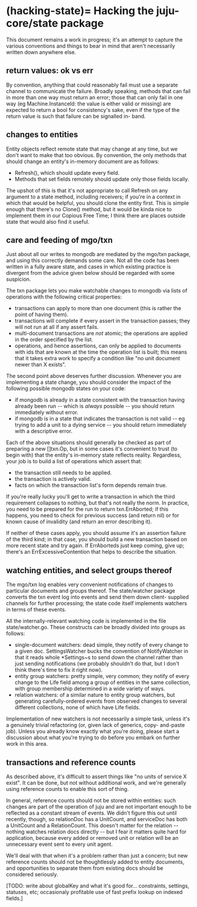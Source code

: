 (hacking-state)=
Hacking the juju-core/state package
===================================

This document remains a work in progress; it's an attempt to capture
the various conventions and things to bear in mind that aren't
necessarily written down anywhere else.

return values: ok vs err
------------------------

By convention, anything that could reasonably fail must use a separate
channel to communicate the failure. Broadly speaking, methods that can
fail in more than one way must return an error; those that can only
fail in one way (eg Machine.InstanceId: the value is either valid or
missing) are expected to return a bool for consistency's sake, even if
the type of the return value is such that failure can be signalled in-
band.

changes to entities
-------------------

Entity objects reflect remote state that may change at any time, but we
don't want to make that too obvious. By convention, the only methods
that should change an entity's in-memory document are as follows:

  * Refresh(), which should update every field.
  * Methods that set fields remotely should update only those fields
    locally.

The upshot of this is that it's not appropriate to call Refresh on any
argument to a state method, including receivers; if you're in a context
in which that would be helpful, you should clone the entity first. This
is simple enough that there's no Clone() method, but it would be kinda
nice to implement them in our Copious Free Time; I think there are
places outside state that would also find it useful.

care and feeding of mgo/txn
---------------------------

Just about all our writes to mongodb are mediated by the mgo/txn
package, and using this correctly demands some care. Not all the code
has been written in a fully aware state, and cases in which existing
practice is divergent from the advice given below should be regarded
with some suspicion.

The txn package lets you make watchable changes to mongodb via lists of
operations with the following critical properties:

  * transactions can apply to more than one document (this is rather
    the point of having them).
  * transactions will complete if every assert in the transaction
    passes; they will not run at all if any assert fails.
  * multi-document transactions are *not* atomic; the operations are
    applied in the order specified by the list.
  * operations, and hence assertions, can only be applied to documents
    with ids that are known at the time the operation list is built;
    this means that it takes extra work to specify a condition like
    "no unit document newer than X exists".

The second point above deserves further discussion. Whenever you are
implementing a state change, you should consider the impact of the
following possible mongodb states on your code:

  * if mongodb is already in a state consistent with the transaction
    having already been run -- which is *always* possible -- you
    should return immediately without error.
  * if mongodb is in a state that indicates the transaction is not
    valid -- eg trying to add a unit to a dying service -- you should
    return immediately with a descriptive error.

Each of the above situations should generally be checked as part of
preparing a new []txn.Op, but in some cases it's convenient to trust
(to begin with) that the entity's in-memory state reflects reality.
Regardless, your job is to build a list of operations which assert
that:

  * the transaction still needs to be applied.
  * the transaction is actively valid.
  * facts on which the transaction list's form depends remain true.

If you're really lucky you'll get to write a transaction in which
the third requirement collapses to nothing, but that's not really
the norm. In practice, you need to be prepared for the run to return
txn.ErrAborted; if this happens, you need to check for previous success
(and return nil) or for known cause of invalidity (and return an error
describing it).

If neither of these cases apply, you should assume it's an assertion
failure of the third kind; in that case, you should build a new
transaction based on more recent state and try again. If ErrAborteds
just keep coming, give up; there's an ErrExcessiveContention that
helps to describe the situation.

watching entities, and select groups thereof
--------------------------------------------

The mgo/txn log enables very convenient notifications of changes to
particular documents and groups thereof. The state/watcher package
converts the txn event log into events and send them down client-
supplied channels for further processing; the state code itself
implements watchers in terms of these events.

All the internally-relevant watching code is implemented in the file
state/watcher.go. These constructs can be broadly divided into groups
as follows:

  * single-document watchers: dead simple, they notify of every
    change to a given doc. SettingsWatcher bucks the convention of
    NotifyWatcher in that it reads whole *Settings~s to send down the
    channel rather than just sending notifications (we probably
    shouldn't do that, but I don't think there's time to fix it right
    now).
  * entity group watchers: pretty simple, very common; they notify of
    every change to the Life field among a group of entities in the
    same collection, with group membership determined in a wide variety
    of ways.
  * relation watchers: of a similar nature to entity group watchers,
    but generating carefully-ordered events from observed changes to
    several different collections, none of which have Life fields.

Implementation of new watchers is not necessarily a simple task, unless
it's a genuinely trivial refactoring (or, given lack of generics, copy-
and-paste job). Unless you already know exactly what you're doing,
please start a discussion about what you're trying to do before you
embark on further work in this area.

transactions and reference counts
---------------------------------

As described above, it's difficult to assert things like "no units of
service X exist". It can be done, but not without additional work, and
we're generally using reference counts to enable this sort of thing.

In general, reference counts should not be stored within entities: such
changes are part of the operation of juju and are not important enough
to be reflected as a constant stream of events. We didn't figure this
out until recently, though, so relationDoc has a UnitCount, and
serviceDoc has both a UnitCount and a RelationCount. This doesn't
matter for the relation -- nothing watches relation docs directly --
but I fear it matters quite hard for application, because every added or
removed unit or relation will be an unnecessary event sent to every
unit agent.

We'll deal with that when it's a problem rather than just a concern;
but new reference counts should not be thoughtlessly added to entity
documents, and opportunities to separate them from existing docs should
be considered seriously.


[TODO: write about globalKey and what it's good for... constraints, settings,
statuses, etc; occasionaly profitable use of fast prefix lookup on indexed
fields.]

